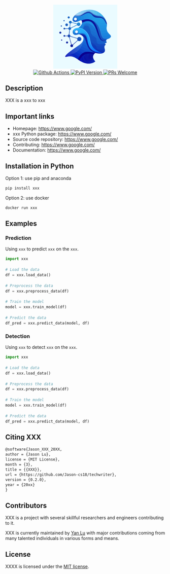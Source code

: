 <div align="center">
<img src="logo.png" width="40%"/>
</div>

<div align="center">
  <a href="https://github.com/facebookresearch/Kats/actions">
  <img alt="Github Actions" src="https://github.com/facebookresearch/Kats/actions/workflows/build_and_test.yml/badge.svg"/>
  </a>
  <a href="https://pypi.python.org/pypi/kats">
  <img alt="PyPI Version" src="https://img.shields.io/pypi/v/kats.svg"/>
  </a>
  <a href="https://github.com/facebookresearch/Kats/blob/master/CONTRIBUTING.md">
  <img alt="PRs Welcome" src="https://img.shields.io/badge/PRs-welcome-brightgreen.svg"/>
  </a>
</div>

## Description

XXX is a xxx to xxx

## Important links

- Homepage: https://www.google.com/
- xxx Python package: https://www.google.com/
- Source code repository: https://www.google.com/ 
- Contributing: https://www.google.com/
- Documentation: https://www.google.com/

## Installation in Python

Option 1: use pip and anaconda

```bash
pip install xxx
```

Option 2: use docker

```bash
docker run xxx
```

## Examples

### Prediction

Using `xxx` to predict `xxx` on the `xxx`. 

```Python
import xxx

# Load the data
df = xxx.load_data()

# Preprocess the data
df = xxx.preprocess_data(df)

# Train the model
model = xxx.train_model(df)

# Predict the data
df_pred = xxx.predict_data(model, df)
```

### Detection

Using `xxx` to detect `xxx` on the `xxx`. 

```Python
import xxx

# Load the data
df = xxx.load_data()

# Preprocess the data
df = xxx.preprocess_data(df)

# Train the model
model = xxx.train_model(df)

# Predict the data
df_pred = xxx.predict_data(model, df)
```

## Citing XXX

```
@software{Jason_XXX_20XX,
author = {Jason Lu},
license = {MIT License},
month = {3},
title = {{XXX}},
url = {https://github.com/Jason-cs18/techwriter},
version = {0.2.0},
year = {20xx}
}
```

## Contributors

XXX is a project with several skillful researchers and engineers contributing to it.

XXX is currently maintained by [Yan Lu](https://github.com/Jason-cs18) with major contributions coming from many talented individuals in various forms and means.

## License

XXXX is licensed under the [MIT license](LICENSE).